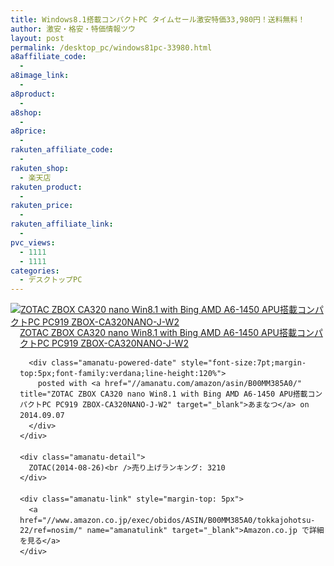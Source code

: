 ```yaml
---
title: Windows8.1搭載コンパクトPC タイムセール激安特価33,980円！送料無料！
author: 激安・格安・特価情報ツウ
layout: post
permalink: /desktop_pc/windows81pc-33980.html
a8affiliate_code:
  -
a8image_link:
  -
a8product:
  -
a8shop:
  -
a8price:
  -
rakuten_affiliate_code:
  -
rakuten_shop:
  - 楽天店
rakuten_product:
  -
rakuten_price:
  -
rakuten_affiliate_link:
  -
pvc_views:
  - 1111
  - 1111
categories:
  - デスクトップPC
---
```

<div class="amanatu-box" style="margin-bottom:0px;">
  <div class="amanatu-image" style="float:left;">
    <a href="//www.amazon.co.jp/exec/obidos/ASIN/B00MM385A0/tokkajohotsu-22/ref=nosim/" name="amanatulink" target="_blank"><img src="//i0.wp.com/ecx.images-amazon.com/images/I/41cIWXjnudL._SL160_.jpg?w=546" alt="ZOTAC ZBOX CA320 nano Win8.1 with Bing AMD A6-1450 APU搭載コンパクトPC PC919 ZBOX-CA320NANO-J-W2" style="border: none;" data-recalc-dims="1" /></a>
  </div>

  <div class="amanatu-info" style="float:left;margin-left:15px;line-height:120%">
    <div class="amanatu-name" style="margin-bottom:10px;line-height:120%">
      <a href="//www.amazon.co.jp/exec/obidos/ASIN/B00MM385A0/tokkajohotsu-22/ref=nosim/" name="amanatulink" target="_blank">ZOTAC ZBOX CA320 nano Win8.1 with Bing AMD A6-1450 APU搭載コンパクトPC PC919 ZBOX-CA320NANO-J-W2</a>

      <div class="amanatu-powered-date" style="font-size:7pt;margin-top:5px;font-family:verdana;line-height:120%">
        posted with <a href="//amanatu.com/amazon/asin/B00MM385A0/" title="ZOTAC ZBOX CA320 nano Win8.1 with Bing AMD A6-1450 APU搭載コンパクトPC PC919 ZBOX-CA320NANO-J-W2" target="_blank">あまなつ</a> on 2014.09.07
      </div>
    </div>

    <div class="amanatu-detail">
      ZOTAC(2014-08-26)<br />売り上げランキング: 3210
    </div>

    <div class="amanatu-link" style="margin-top: 5px">
      <a href="//www.amazon.co.jp/exec/obidos/ASIN/B00MM385A0/tokkajohotsu-22/ref=nosim/" name="amanatulink" target="_blank">Amazon.co.jp で詳細を見る</a>
    </div>
  </div>

  <div class="amanatu-footer" style="clear: left">
  </div>
</div>